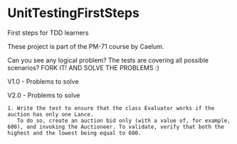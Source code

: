 UnitTestingFirstSteps
=====================

First steps for TDD learners

These project is part of the PM-71 course by Caelum.

Can you see any logical problem? The tests are covering all possible scenarios? FORK IT! AND SOLVE THE PROBLEMS :)

V1.0 - Problems to solve

V2.0 - Problems to solve

    1. Write the test to ensure that the class Evaluator works if the auction has only one Lance.
       To do so, create an auction bid only (with a value of, for example, 600), and invoking the Auctioneer. To validate, verify that both the highest and the lowest being equal to 600.
